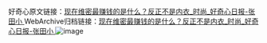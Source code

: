 好奇心原文链接：[现在维密最赚钱的是什么？反正不是内衣_时尚_好奇心日报-张田小 ](https://www.qdaily.com/articles/10049.html)
WebArchive归档链接：[现在维密最赚钱的是什么？反正不是内衣_时尚_好奇心日报-张田小 ](http://web.archive.org/web/20190623155530/https://www.qdaily.com/articles/10049.html)
![image](http://ww3.sinaimg.cn/large/007d5XDply1g3vuwn1csmj30u03ewb29)
